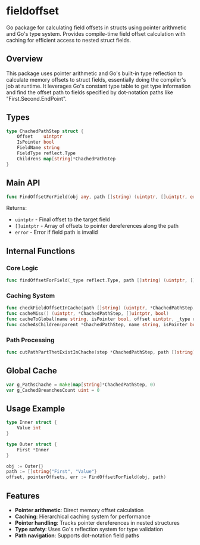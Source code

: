 # fieldoffset

Go package for calculating field offsets in structs using pointer arithmetic and Go's type system. Provides compile-time field offset calculation with caching for efficient access to nested struct fields.

## Overview

This package uses pointer arithmetic and Go's built-in type reflection to calculate memory offsets to struct fields, essentially doing the compiler's job at runtime. It leverages Go's constant type table to get type information and find the offset path to fields specified by dot-notation paths like "First.Second.EndPoint".

## Types

```go
type ChachedPathStep struct {
    Offset    uintptr
    IsPointer bool
    FieldName string
    FieldType reflect.Type
    Childrens map[string]*ChachedPathStep
}
```

## Main API

```go
func FindOffsetForField(obj any, path []string) (uintptr, []uintptr, error)
```

Returns:
- `uintptr` - Final offset to the target field
- `[]uintptr` - Array of offsets to pointer dereferences along the path
- `error` - Error if field path is invalid

## Internal Functions

### Core Logic
```go
func findOffsetForField(_type reflect.Type, path []string) (uintptr, []uintptr, error)
```

### Caching System
```go
func checkFieldOffsetInCache(path []string) (uintptr, *ChachedPathStep, []uintptr, bool)
func cacheMiss() (uintptr, *ChachedPathStep, []uintptr, bool)
func cacheToGlobal(name string, isPointer bool, offset uintptr, _type reflect.Type) *ChachedPathStep
func cacheAsChildren(parent *ChachedPathStep, name string, isPointer bool, offset uintptr, _type reflect.Type) *ChachedPathStep
```

### Path Processing
```go
func cutPathPartThetExistInChache(step *ChachedPathStep, path []string) []string
```

## Global Cache

```go
var g_PathsChache = make(map[string]*ChachedPathStep, 0)
var g_CachedBreanchesCount uint = 0
```

## Usage Example

```go
type Inner struct {
    Value int
}

type Outer struct {
    First *Inner
}

obj := Outer{}
path := []string{"First", "Value"}
offset, pointerOffsets, err := FindOffsetForField(obj, path)
```

## Features

- **Pointer arithmetic**: Direct memory offset calculation
- **Caching**: Hierarchical caching system for performance
- **Pointer handling**: Tracks pointer dereferences in nested structures  
- **Type safety**: Uses Go's reflection system for type validation
- **Path navigation**: Supports dot-notation field paths
